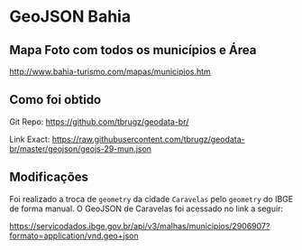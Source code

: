 # GeoJSON Bahia

## Mapa Foto com todos os municípios e Área

http://www.bahia-turismo.com/mapas/municipios.htm

## Como foi obtido

Git Repo: https://github.com/tbrugz/geodata-br/

Link Exact: https://raw.githubusercontent.com/tbrugz/geodata-br/master/geojson/geojs-29-mun.json

## Modificações

Foi realizado a troca de `geometry` da cidade `Caravelas` pelo  ``geometry`` do IBGE de forma manual. O GeoJSON de Caravelas foi acessado no link a seguir:

https://servicodados.ibge.gov.br/api/v3/malhas/municipios/2906907?formato=application/vnd.geo+json



